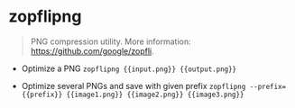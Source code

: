 # zopflipng
> PNG compression utility.
> More information: <https://github.com/google/zopfli>.

- Optimize a PNG
`zopflipng {{input.png}} {{output.png}}`

- Optimize several PNGs and save with given prefix
`zopflipng --prefix={{prefix}} {{image1.png}} {{image2.png}} {{image3.png}}`
